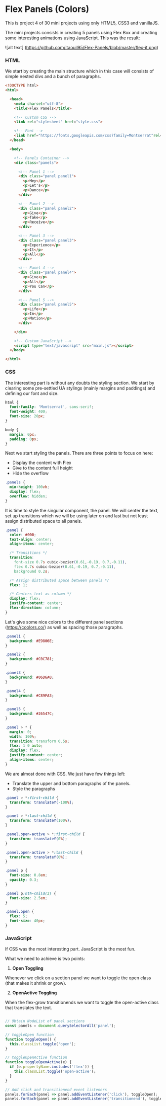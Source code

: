 # **Flex Panels (Colors)**

This is project 4 of 30 mini projects using only HTML5, CSS3 and vanillaJS.

The mini projects consists in creating 5 panels using Flex Box and creating some interesting animations using JavaScript. This was the result:

![alt text] (https://github.com/itaouil95/Flex-Panels/blob/master/flex-it.png)

### HTML

We start by creating the main structure which in this case will consists of simple nested divs and a bunch of paragraphs.

```HTML
<!DOCTYPE html>
<html>

  <head>
    <meta charset="utf-8">
    <title>Flex Panels</title>

    <!-- Custom CSS -->
    <link rel="stylesheet" href="style.css">

    <!-- Font -->
    <link href="https://fonts.googleapis.com/css?family=Montserrat"rel="stylesheet">
  </head>

  <body>

    <!-- Panels Container -->
    <div class="panels">

      <!-- Panel 1 -->
      <div class="panel panel1">
        <p>Hey</p>
        <p>Let's</p>
        <p>Dance</p>
      </div>

      <!-- Panel 2 -->
      <div class="panel panel2">
        <p>Give</p>
        <p>Take</p>
        <p>Receive</p>
      </div>

      <!-- Panel 3 -->
      <div class="panel panel3">
        <p>Experience</p>
        <p>It</p>
        <p>All</p>
      </div>

      <!-- Panel 4 -->
      <div class="panel panel4">
        <p>Give</p>
        <p>All</p>
        <p>You Can</p>
      </div>

      <!-- Panel 5 -->
      <div class="panel panel5">
        <p>Life</p>
        <p>In</p>
        <p>Motion</p>
      </div>

    </div>

    <!-- Custom JavaScript -->
    <script type="text/javascript" src="main.js"></script>
  </body>

</html>
```

### CSS

The interesting part is without any doubts the styling section. We start by clearing some pre-settled UA stylings (mainly margins and paddings) and defining our font and size.

```CSS
html {
  font-family: 'Montserrat', sans-serif;
  font-weight: 400;
  font-size: 20px;
}

body {
  margin: 0px;
  padding: 0px;
}
```

Next we start styling the panels. There are three points to focus on here:

- Display the content with Flex
- Give to the content full height
- Hide the overflow

```CSS
.panels {
  min-height: 100vh;
  display: flex;
  overflow: hidden;
}
```

It is time to style the singular component, the panel. We will center the text, set up transitions which we will be using later on and last but not least assign distributed space to all panels.

```CSS
.panel {
  color: #000;
  text-align: center;
  align-items: center;

  /* Transitions */
  transition:
    font-size 0.7s cubic-bezier(0.61,-0.19, 0.7,-0.11),
    flex 0.7s cubic-bezier(0.61,-0.19, 0.7,-0.11),
    background 0.2s;

  /* Assign distributed space between panels */
  flex: 1;

  /* Centers text as column */
  display: flex;
  justify-content: center;
  flex-direction: column;
}
```

Let's give some nice colors to the different panel sections (https://coolors.co/) as well as spacing those paragraphs.

```CSS
.panel1 {
  background: #E9806E;
}

.panel2 {
  background: #C0C781;
}

.panel3 {
  background: #06D6A0;
}

.panel4 {
  background: #C89FA3;
}

.panel5 {
  background: #26547C;
}

.panel > * {
  margin: 0;
  width: 100%;
  transition: transform 0.5s;
  flex: 1 0 auto;
  display: flex;
  justify-content: center;
  align-items: center;
}
```

We are almost done with CSS. We just have few things left:

- Translate the upper and bottom paragraphs of the panels.
- Style the paragraphs

```CSS
.panel > *:first-child {
  transform: translateY(-100%);
}

.panel > *:last-child {
  transform: translateY(100%);
}

.panel.open-active > *:first-child {
  transform: translateY(0%);
}

.panel.open-active > *:last-child {
  transform: translateY(0%);
}

.panel p {
  font-size: 0.8em;
  opacity: 0.3;
}

.panel p:nth-child(2) {
  font-size: 2.5em;
}

.panel.open {
  flex: 5;
  font-size: 40px;
}
```

### JavaScript

If CSS was the most interesting part. JavaScript is the most fun.

What we need to achieve is two points:

1) **Open Toggling**

Whenever we click on a section panel we want to toggle the open class (that makes it shrink or grow).

2) **OpenActive Toggling**

When the flex-grow transitionends we want to toggle the open-active class that translates the text.

```JavaScript

// Obtain NodeList of panel sections
const panels = document.querySelectorAll('panel');

// toggleOpen function
function toggleOpen() {
  this.classList.toggle('open');
}

// toggleOpenActive function
function toggleOpenActive(e) {
  if (e.propertyName.includes('flex')) {
    this.classList.toggle('open-active');
  }
}

// Add click and transitionend event listeners
panels.forEach(panel => panel.addEventListener('click'), toggleOpen);
panels.forEach(panel => panel.addEventListener('transitionend'), toggleOpenActive);

```
